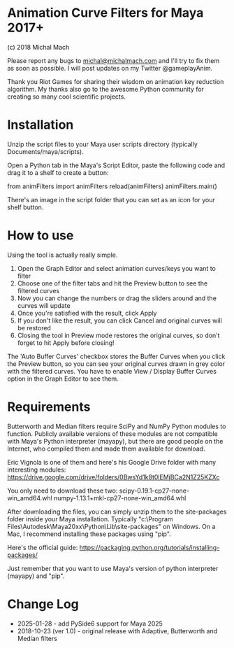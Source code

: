 # Animation Curve Filters for Maya 2017+
(c) 2018 Michal Mach

Please report any bugs to michal@michalmach.com and I'll try to fix them as soon as possible.
I will post updates on my Twitter @gameplayAnim.

Thank you Riot Games for sharing their wisdom on animation key reduction algorithm. My thanks also go to
the awesome Python community for creating so many cool scientific projects.


# Installation
Unzip the script files to your Maya user scripts directory (typically Documents/maya/scripts).

Open a Python tab in the Maya's Script Editor, paste the following code and drag it to a shelf to create a button:

from animFilters import animFilters
reload(animFilters)
animFilters.main()

There's an image in the script folder that you can set as an icon for your shelf button.

# How to use
Using the tool is actually really simple.
1) Open the Graph Editor and select animation curves/keys you want to filter
2) Choose one of the filter tabs and hit the Preview button to see the filtered curves
3) Now you can change the numbers or drag the sliders around and the curves will update
4) Once you're satisfied with the result, click Apply
5) If you don't like the result, you can click Cancel and original curves will be restored
6) Closing the tool in Preview mode restores the original curves, so don't forget to hit Apply before closing!

The 'Auto Buffer Curves' checkbox stores the Buffer Curves when you click the Preview button, so you can see
your original curves drawn in grey color with the filtered curves.
You have to enable View / Display Buffer Curves option in the Graph Editor to see them.


# Requirements
Butterworth and Median filters require SciPy and NumPy Python modules to function.
Publicly available versions of these modules are not compatible with Maya's Python interpreter (mayapy),
but there are good people on the Internet, who compiled them and made them available for download.

Eric Vignola is one of them and here's his Google Drive folder with many interesting modules:
https://drive.google.com/drive/folders/0BwsYd1k8t0lEMjBCa2N1Z25KZXc

You only need to download these two:
scipy-0.19.1-cp27-none-win_amd64.whl
numpy-1.13.1+mkl-cp27-none-win_amd64.whl

After downloading the files, you can simply unzip them to the site-packages folder inside your Maya installation.
Typically "c:\Program Files\Autodesk\Maya20xx\Python\Lib\site-packages" on Windows.
On a Mac, I recommend installing these packages using "pip".

Here's the official guide: https://packaging.python.org/tutorials/installing-packages/

Just remember that you want to use Maya's version of python interpreter (mayapy) and "pip".

# Change Log
- 2025-01-28 - add PySide6 support for Maya 2025
- 2018-10-23 (ver 1.0) - original release with Adaptive, Butterworth and Median filters
